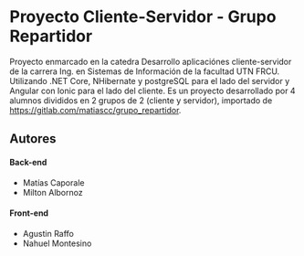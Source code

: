 # Proyecto Cliente-Servidor - Grupo Repartidor
Proyecto enmarcado en la catedra Desarrollo aplicaciónes cliente-servidor de la carrera Ing. en Sistemas de Información de la facultad UTN FRCU. 
Utilizando .NET Core, NHibernate y postgreSQL para el lado del servidor y Angular con Ionic para el lado del cliente.
Es un proyecto desarrollado por 4 alumnos divididos en 2 grupos de 2 (cliente y servidor), importado de https://gitlab.com/matiascc/grupo_repartidor.

## Autores
#### Back-end
- Matías Caporale
- Milton Albornoz
#### Front-end
- Agustin Raffo
- Nahuel Montesino
